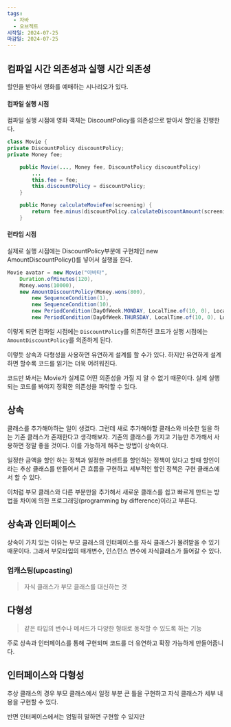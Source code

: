 ```yaml
---
tags:
  - 자바
  - 오브젝트
시작일: 2024-07-25
마감일: 2024-07-25
---
```

## 컴파일 시간 의존성과 실행 시간 의존성
할인을 받아서 영화를 예매하는 시나리오가 있다.

#### 컴파일 실행 시점
컴파일 실행 시점에 영화 객체는 DiscountPolicy를 의존성으로 받아서 할인을 진행한다.
```java
class Movie {
private DiscountPolicy discountPolicy;
private Money fee;

	public Movie(..., Money fee, DiscountPolicy discountPolicy)
		...
		this.fee = fee;
		this.discountPolicy = discountPolicy;
	}

	public Money calculateMovieFee(screening) {
		return fee.minus(discountPolicy.calculateDiscountAmount(screening));
	}

```


#### 런타임 시점
실제로 실행 시점에는 DiscountPolicy부분에 구현체인 new AmountDiscountPolicy()를 넣어서 실행을 한다. 
```java
Movie avatar = new Movie("아바타",  
	Duration.ofMinutes(120),  
	Money.wons(10000),  
	new AmountDiscountPolicy(Money.wons(800),  
		new SequenceCondition(1),  
		new SequenceCondition(10),  
		new PeriodCondition(DayOfWeek.MONDAY, LocalTime.of(10, 0), LocalTime.of(11, 59)),  
		new PeriodCondition(DayOfWeek.THURSDAY, LocalTime.of(10, 0), LocalTime.of(20, 59))));
```

이렇게 되면 컴파일 시점에는 `DiscountPolicy`를 의존하던 코드가 실행 시점에는 `AmountDiscountPolicy`를 의존하게 된다.


이렇듯 상속과 다형성을 사용하면 유연하게 설계를 할 수가 있다.
하지만 유연하게 설계하면 할수록 코드를 읽기는 더욱 어려워진다.

코드만 봐서는 Movie가 실제로 어떤 의존성을 가질 지 알 수 없기 때문이다. 실제 실행되는 코드를 봐야지 정확한 의존성을 파악할 수 있다.


## 상속
클래스를 추가해야하는 일이 생겼다. 그런데 새로 추가해야할 클래스와 비슷한 일을 하는 기존 클래스가 존재한다고 생각해보자. 기존의 클래스를 가지고 기능만 추가해서 사용하면 정말 좋을 것이다.
이를 가능하게 해주는 방법이 상속이다.

일정한 금액을 할인 하는 정책과 일정한 퍼센트를 할인하는 정책이 있다고 할때
할인이라는 추상 클래스를 만들어서 큰 흐름을 구현하고 세부적인 할인 정책은 구현 클래스에서 할 수 있다.

이처럼 부모 클래스와 다른 부분만을 추가해서 새로운 클래스를 쉽고 빠르게 만드는 방법을 차이에 의한 프로그래밍(programming by difference)이라고 부른다.


## 상속과 인터페이스
상속이 가치 있는 이유는 부모 클래스의 인터페이스를 자식 클래스가 물려받을 수 있기 때문이다.
그래서 부모타입의 매개변수, 인스턴스 변수에 자식클래스가 들어갈 수 있다.

### 업캐스팅(upcasting)
> 자식 클래스가 부모 클래스를 대신하는 것


## 다형성
> 같은 타입의 변수나 메서드가 다양한 형태로 동작할 수 있도록 하는 기능

주로 상속과 인터페이스를 통해 구현되며 코드를 더 유연하고 확장 가능하게 만들어줍니다.

## 인터페이스와 다형성
추상 클래스의 경우 부모 클래스에서 일정 부분 큰 틀을 구현하고 자식 클래스가 세부 내용을 구현할 수 있다.

반면 인터페이스에서는 엄밀히 말하면 구현할 수 있지만 